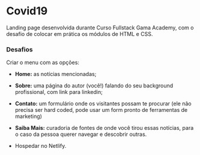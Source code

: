# Covid19
Landing page desenvolvida durante Curso Fullstack Gama Academy, com o desafio de colocar em prática os módulos de HTML e CSS.

### **Desafios**
Criar o menu com as opções:

- <b>Home:</b> as notícias mencionadas;

- <b>Sobre:</b> uma página do autor (você!) falando do seu background profissional, com link para linkedin;

- <b>Contato:</b> um formulário onde os visitantes possam te procurar (ele não precisa ser hard coded, pode usar um form pronto de ferramentas de marketing)

- <b>Saiba Mais:</b> curadoria de fontes de onde você tirou essas notícias, para o caso da pessoa querer navegar e descobrir outras.

- Hospedar no Netlify.